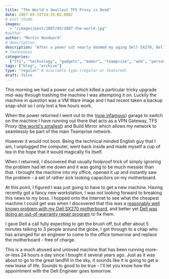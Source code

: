 ```yaml
---
title: "The World's Smallest TFS Proxy is Dead"
date: 2007-05-31T14:35:02.000Z
# post thumb
images:
  - "/images/post/2007/05/2007-the-world.jpg"
#author
author: "Martin Woodward"
# description
description: "After a power cut nearly doomed my aging Dell SX270, Dell's repair programme offers a surprise lifeline for the machine's revival."
# Taxonomies
categories:
  ["tfs", "technology", "gadgets", "maker", "teamprise", "web", "personal"]
tags: ["blog", "archive"]
type: "regular" # available type (regular or featured)
draft: false
---
```


This morning we had a power cut which killed a particular tricky upgrade mid-way through trashing the machine I was attempting it on. Luckily the machine in question was a VM Ware image and I had recent taken a backup snap-shot so I only lost a few hours work.

When the power returned I went out to the ([now infamous](http://www.woodwardweb.com/personal/000347.html)) garage to switch on the machine I have running out there that acts as a VPN Gateway, TFS Proxy ([the world's smallest](http://www.woodwardweb.com/vsts/000273.html)) and Build Mirror which allows my network to seamlessly be part of the main Teamprise network.

However it would not boot. Being the technical minded English guy that I am, I unplugged the computer, went back inside and made myself a cup of tea in the hope that it would magically fix itself.

When I returned, I discovered that usually foolproof trick of simply ignoring the problem had let me down and it was going to be much messier than that. I brought the machine into my office, opened it up and instantly saw the problem - a set of rather sick looking capacitors on my motherboard.

At this point, I figured I was just going to have to get a new machine. Having recently got a fancy new workstation, I was not looking forward to breaking this news to my boss. I hopped onto the Internet to see what the cheapest machine I could get was when I discovered that this was a [reasonably well known problem with my Dell SX270 motherboard](http://news.com.com/PCs+plagued+by+bad+capacitors/2100-1041_3-5942647.html?tag=item), and better yet [Dell was doing an out-of-warranty repair program](http://warrantypartsdirect.dell.com/us/program/T1910000.ASP) to fix them.

I gave Dell a call fully expecting to get the brush off, but after about 5 minutes talking to 3 people around the globe, I got through to a chap who has arranged for an engineer to come to the office tomorrow and replace the motherboard - free of charge.

This is a much abused and unloved machine that has been running more-or-less 24 hours a day since I bought it several years ago. Just as it was about to go to the great landfill in the sky, it sounds like it is going to get a new lease of life. Sounds to good to be true - I'll let you know how the appointment with the Dell Engineer goes tomorrow.
